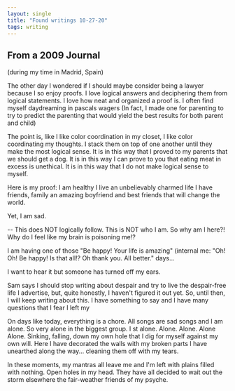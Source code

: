 ```yaml
---
layout: single
title: "Found writings 10-27-20"
tags: writing
---
```



## From a 2009 Journal

(during my time in Madrid, Spain)

The other day I wondered if I should maybe consider being a lawyer because I so enjoy proofs. I love logical answers and deciphering them from logical statements. I love how neat and organized a proof is. I often find myself daydreaming in pascals wagers (In fact, I made one for parenting to try to predict the parenting that would yield the best results for both parent and child)

The point is, like I like color coordination in my closet, I like color coordinating my thoughts. I stack them on top of one another until they make the most logical sense. It is in this way that I proved to my parents that we should get a dog. It is in this way I can prove to you that eating meat in excess is unethical. It is in this way that I do not make logical sense to myself.

Here is my proof: I am healthy I live an unbelievably charmed life I have friends, family an amazing boyfriend and best friends that will change the world.

Yet, I am sad.

-- This does NOT logically follow. This is NOT who I am. So why am I here?! Why do I feel like my brain is poisoning me!?

I am having one of those "Be happy! Your life is amazing" (internal me: "Oh! Oh! Be happy! Is that all!? Oh thank you. All better." days...

I want to hear it but someone has turned off my ears.

Sam says I should stop writing about despair and try to live the despair-free life I advertise, but, quite honestly, I haven't figured it out yet. So, until then, I will keep writing about this. I have something to say and I have many questions that I fear I left my

On days like today, everything is a chore. All songs are sad songs and I am alone. So very alone in the biggest group. I st alone. Alone. Alone. Alone Alone. Sinking, falling, down my own hole that I dig for myself against my own will. Here I have decorated the walls with my broken parts I have unearthed along the way... cleaning them off with my tears.

In these moments, my mantras all leave me and I'm left with plains filled with nothing. Open holes in my head. They have all decided to wait out the storm elsewhere the fair-weather friends of my psyche.